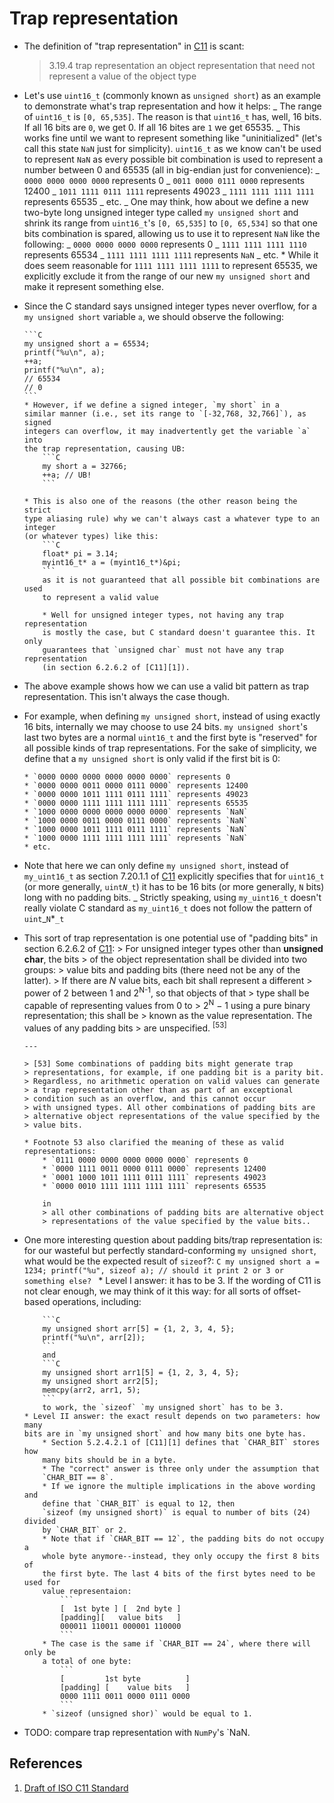 # Trap representation

- The definition of "trap representation" in [C11][1] is scant:

  > 3.19.4 trap representation
  > an object representation that need not represent a value of the object type

- Let's use `uint16_t` (commonly known as `unsigned short`) as an example to
  demonstrate what's trap representation and how it helps:
  _ The range of `uint16_t` is `[0, 65,535]`. The reason is that `uint16_t`
  has, well, 16 bits. If all 16 bits are `0`, we get 0. If all 16 bites are
  `1` we get 65535.
  _ This works fine until we want to represent something like
  "uninitialized" (let's call this state `NaN` just for simplicity).
  `uint16_t` as we know can't be used to represent `NaN` as every
  possible bit combination is used to represent a number between 0 and 65535
  (all in big-endian just for convenience):
  _ `0000 0000 0000 0000` represents 0
  _ `0011 0000 0111 0000` represents 12400
  _ `1011 1111 0111 1111` represents 49023
  _ `1111 1111 1111 1111` represents 65535
  _ etc.
  _ One may think, how about we define a new two-byte long unsigned integer
  type called `my unsigned short` and shrink its range from `uint16_t`'s
  `[0, 65,535]` to `[0, 65,534]` so that one bits combination is spared,
  allowing us to use it to represent `NaN` like the following:
  _ `0000 0000 0000 0000` represents 0
  _ `1111 1111 1111 1110` represents 65534
  _ `1111 1111 1111 1111` represents `NaN`
  _ etc. \* While it does seem reasonable for `1111 1111 1111 1111` to represent
  65535, we explicitly exclude it from the range of our new
  `my unsigned short` and make it represent something else.

- Since the C standard says unsigned integer types never overflow, for a
  `my unsigned short` variable `a`, we should observe the following:

      ```C
      my unsigned short a = 65534;
      printf("%u\n", a);
      ++a;
      printf("%u\n", a);
      // 65534
      // 0
      ```
      * However, if we define a signed integer, `my short` in a
      similar manner (i.e., set its range to `[-32,768, 32,766]`), as signed
      integers can overflow, it may inadvertently get the variable `a` into
      the trap representation, causing UB:
          ```C
          my short a = 32766;
          ++a; // UB!
          ```

      * This is also one of the reasons (the other reason being the strict
      type aliasing rule) why we can't always cast a whatever type to an integer
      (or whatever types) like this:
          ```C
          float* pi = 3.14;
          myint16_t* a = (myint16_t*)&pi;
          ```
          as it is not guaranteed that all possible bit combinations are used
          to represent a valid value

          * Well for unsigned integer types, not having any trap representation
          is mostly the case, but C standard doesn't guarantee this. It only
          guarantees that `unsigned char` must not have any trap representation
          (in section 6.2.6.2 of [C11][1]).

- The above example shows how we can use a valid bit pattern as trap
  representation. This isn't always the case though.

- For example, when defining `my unsigned short`, instead of using
  exactly 16 bits, internally we may choose to use 24 bits. `my unsigned short`'s
  last two bytes are a normal `uint16_t` and the first byte is "reserved" for
  all possible kinds of trap representations. For the sake of simplicity,
  we define that a `my unsigned short` is only valid if the first bit is 0:

      * `0000 0000 0000 0000 0000 0000` represents 0
      * `0000 0000 0011 0000 0111 0000` represents 12400
      * `0000 0000 1011 1111 0111 1111` represents 49023
      * `0000 0000 1111 1111 1111 1111` represents 65535
      * `1000 0000 0000 0000 0000 0000` represents `NaN`
      * `1000 0000 0011 0000 0111 0000` represents `NaN`
      * `1000 0000 1011 1111 0111 1111` represents `NaN`
      * `1000 0000 1111 1111 1111 1111` represents `NaN`
      * etc.

- Note that here we can only define `my unsigned short`, instead of
  `my_uint16_t` as section 7.20.1.1 of [C11][1] explicitly specifies
  that for `uint16_t` (or more generally, `uint`_`N`_`_t`) it has to be 16
  bits (or more generally, `N` bits) long with no padding bits.
  _ Strictly speaking, using `my_uint16_t` doesn't really violate C
  standard as `my_uint16_t` does not follow the pattern of `uint`_`N`\*`_t`

- This sort of trap representation is one potential use of "padding bits" in
  section 6.2.6.2 of [C11][1]: > For unsigned integer types other than **unsigned char**, the bits > of the object representation shall be divided into two groups: > value bits and padding bits (there need not be any of the latter). > If there are _N_ value bits, each bit shall represent a different > power of 2 between 1 and 2<sup>N-1</sup>, so that objects of that > type shall be capable of representing values from 0 to > 2<sup>N</sup> − 1 using a pure binary representation; this shall be > known as the value representation. The values of any padding bits > are unspecified. <sup>[53]</sup>

      ---

      > [53] Some combinations of padding bits might generate trap
      > representations, for example, if one padding bit is a parity bit.
      > Regardless, no arithmetic operation on valid values can generate
      > a trap representation other than as part of an exceptional
      > condition such as an overflow, and this cannot occur
      > with unsigned types. All other combinations of padding bits are
      > alternative object representations of the value specified by the
      > value bits.

      * Footnote 53 also clarified the meaning of these as valid representations:
          * `0111 0000 0000 0000 0000 0000` represents 0
          * `0000 1111 0011 0000 0111 0000` represents 12400
          * `0001 1000 1011 1111 0111 1111` represents 49023
          * `0000 0010 1111 1111 1111 1111` represents 65535

          in
          > all other combinations of padding bits are alternative object
          > representations of the value specified by the value bits..

- One more interesting question about padding bits/trap representation is:
  for our wasteful but perfectly standard-conforming `my unsigned short`, what
  would be the expected result of `sizeof`?:
  `C
  my unsigned short a = 1234;
  printf("%u", sizeof a); // should it print 2 or 3 or something else?
  ` \* Level I answer: it has to be 3. If the wording of C11 is not clear enough,
  we may think of it this way: for all sorts of offset-based operations,
  including:

          ```C
          my unsigned short arr[5] = {1, 2, 3, 4, 5};
          printf("%u\n", arr[2]);
          ```
          and
          ```C
          my unsigned short arr1[5] = {1, 2, 3, 4, 5};
          my unsigned short arr2[5];
          memcpy(arr2, arr1, 5);
          ```
          to work, the `sizeof` `my unsigned short` has to be 3.
      * Level II answer: the exact result depends on two parameters: how many
      bits are in `my unsigned short` and how many bits one byte has.
          * Section 5.2.4.2.1 of [C11][1] defines that `CHAR_BIT` stores how
          many bits should be in a byte.
          * The "correct" answer is three only under the assumption that
          `CHAR_BIT == 8`.
          * If we ignore the multiple implications in the above wording and
          define that `CHAR_BIT` is equal to 12, then
          `sizeof (my unsigned short)` is equal to number of bits (24) divided
          by `CHAR_BIT` or 2.
          * Note that if `CHAR_BIT == 12`, the padding bits do not occupy a
          whole byte anymore--instead, they only occupy the first 8 bits of
          the first byte. The last 4 bits of the first bytes need to be used for
          value representaion:
              ```
              [  1st byte ] [  2nd byte ]
              [padding][   value bits   ]
              000011 110011 000001 110000
              ```
          * The case is the same if `CHAR_BIT == 24`, where there will only be
          a total of one byte:
              ```
              [         1st byte          ]
              [padding] [    value bits   ]
              0000 1111 0011 0000 0111 0000
              ```
          * `sizeof (unsigned shor)` would be equal to 1.

- TODO: compare trap representation with `NumPy`'s `NaN.

## References

1. [Draft of ISO C11 Standard][1]

[1]: https://www.open-std.org/jtc1/sc22/wg14/www/docs/n1570.pdf "Draft of ISO C11 Standard"
